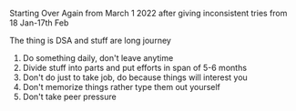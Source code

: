 Starting Over Again from March 1 2022 after giving inconsistent tries from 18 Jan-17th Feb

The thing is DSA and stuff are long journey

1. Do something daily, don't leave anytime
2. Divide stuff into parts and put efforts in span of 5-6 months
3. Don't do just to take job, do because things will interest you 
4. Don't memorize things rather type them out yourself
5. Don't take peer pressure
